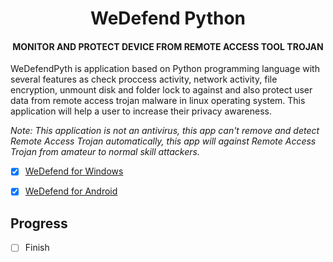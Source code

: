 <h1 align="center">WeDefend Python</h1>
<h4 align="center">MONITOR AND PROTECT DEVICE FROM REMOTE ACCESS TOOL TROJAN</h4>



WeDefendPyth is application based on Python programming language with several features as check proccess activity, network activity, file encryption, unmount disk and folder lock to against and also protect user data from remote access trojan malware in linux operating system. This application will help a user to increase their privacy awareness.
	
<i>Note: This application is not an antivirus, this app can't remove and detect Remote Access Trojan automatically, this app will against Remote Access Trojan from amateur to normal skill attackers.</i>



- [x] [WeDefend for Windows](https://github.com/wishihab/WeDefend)
- [x] [WeDefend for Android](https://github.com/wishihab/WeDefend-Android)


## Progress
- [ ] Finish
